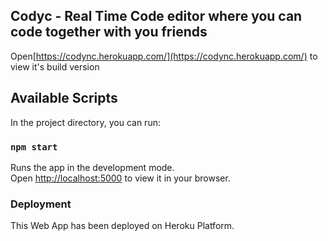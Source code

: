 ## Codyc - Real Time Code editor where you can code together with you friends


Open[https://codync.herokuapp.com/](https://codync.herokuapp.com/) to view it's build version

## Available Scripts

In the project directory, you can run:

### `npm start`

Runs the app in the development mode.\
Open [http://localhost:5000](http://localhost:5000) to view it in your browser.

### Deployment

This Web App has been deployed on Heroku Platform. 



